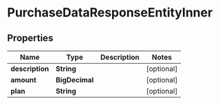 

# PurchaseDataResponseEntityInner


## Properties

| Name | Type | Description | Notes |
|------------ | ------------- | ------------- | -------------|
|**description** | **String** |  |  [optional] |
|**amount** | **BigDecimal** |  |  [optional] |
|**plan** | **String** |  |  [optional] |



